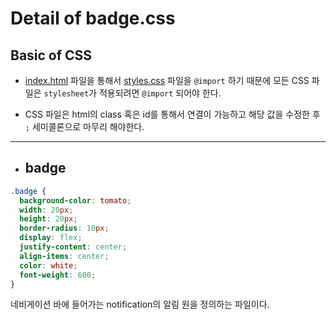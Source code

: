 # Detail of badge.css

## Basic of CSS

- [index.html](https://github.com/dudwns9331/WebStudy/blob/master/kokoa-clone/Details/detail_html/index.md) 파일을 통해서 [styles.css](https://github.com/dudwns9331/WebStudy/blob/master/kokoa-clone/Details/detail_css/styles.md) 파일을 `@import` 하기 때문에 모든 CSS 파일은 `stylesheet`가 적용되려면 `@import` 되어야 한다.

- CSS 파일은 html의 class 혹은 id를 통해서 연결이 가능하고 해당 값을 수정한 후 `;` 세미콜론으로 마무리 해야한다.

---

- ## badge

```css
.badge {
  background-color: tomato;
  width: 20px;
  height: 20px;
  border-radius: 10px;
  display: flex;
  justify-content: center;
  align-items: center;
  color: white;
  font-weight: 600;
}
```

네비게이션 바에 들어가는 notification의 알림 원을 정의하는 파일이다.

